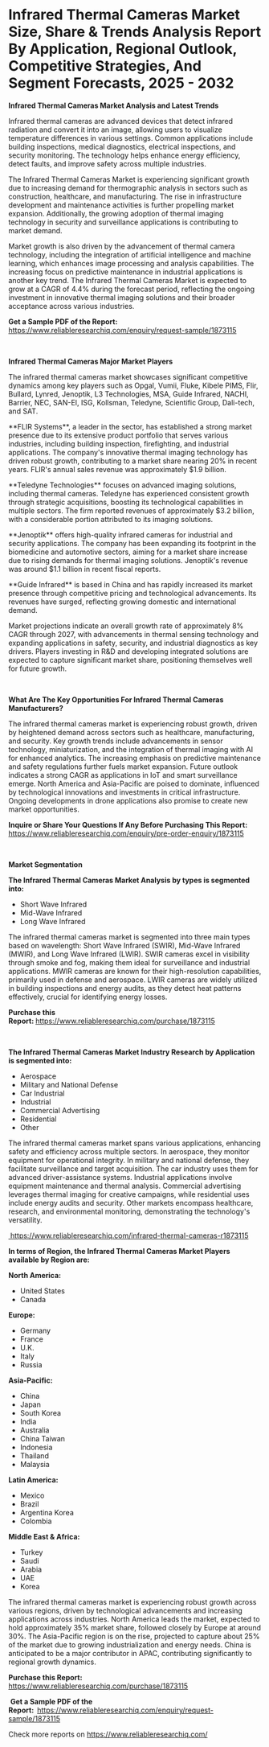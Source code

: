 <p><h1>Infrared Thermal Cameras Market Size, Share & Trends Analysis Report By Application, Regional Outlook, Competitive Strategies, And Segment Forecasts, 2025 - 2032</h1></p><p><strong>Infrared Thermal Cameras Market Analysis and Latest Trends</strong></p>
<p><p>Infrared thermal cameras are advanced devices that detect infrared radiation and convert it into an image, allowing users to visualize temperature differences in various settings. Common applications include building inspections, medical diagnostics, electrical inspections, and security monitoring. The technology helps enhance energy efficiency, detect faults, and improve safety across multiple industries.</p><p>The Infrared Thermal Cameras Market is experiencing significant growth due to increasing demand for thermographic analysis in sectors such as construction, healthcare, and manufacturing. The rise in infrastructure development and maintenance activities is further propelling market expansion. Additionally, the growing adoption of thermal imaging technology in security and surveillance applications is contributing to market demand.</p><p>Market growth is also driven by the advancement of thermal camera technology, including the integration of artificial intelligence and machine learning, which enhances image processing and analysis capabilities. The increasing focus on predictive maintenance in industrial applications is another key trend. The Infrared Thermal Cameras Market is expected to grow at a CAGR of 4.4% during the forecast period, reflecting the ongoing investment in innovative thermal imaging solutions and their broader acceptance across various industries.</p></p>
<p><strong>Get a Sample PDF of the Report:&nbsp;</strong> <a href="https://www.reliableresearchiq.com/enquiry/request-sample/1873115?utm_campaign=3308&utm_medium=2&utm_source=Github&utm_content=ia&utm_term=08042025&utm_id=infrared-thermal-cameras">https://www.reliableresearchiq.com/enquiry/request-sample/1873115</a></p>
<p>&nbsp;</p>
<p><strong>Infrared Thermal Cameras Major Market Players</strong></p>
<p><p>The infrared thermal cameras market showcases significant competitive dynamics among key players such as Opgal, Vumii, Fluke, Kibele PIMS, Flir, Bullard, Lynred, Jenoptik, L3 Technologies, MSA, Guide Infrared, NACHI, Barrier, NEC, SAN-EI, ISG, Kollsman, Teledyne, Scientific Group, Dali-tech, and SAT. </p><p>**FLIR Systems**, a leader in the sector, has established a strong market presence due to its extensive product portfolio that serves various industries, including building inspection, firefighting, and industrial applications. The company's innovative thermal imaging technology has driven robust growth, contributing to a market share nearing 20% in recent years. FLIR's annual sales revenue was approximately $1.9 billion.</p><p>**Teledyne Technologies** focuses on advanced imaging solutions, including thermal cameras. Teledyne has experienced consistent growth through strategic acquisitions, boosting its technological capabilities in multiple sectors. The firm reported revenues of approximately $3.2 billion, with a considerable portion attributed to its imaging solutions.</p><p>**Jenoptik** offers high-quality infrared cameras for industrial and security applications. The company has been expanding its footprint in the biomedicine and automotive sectors, aiming for a market share increase due to rising demands for thermal imaging solutions. Jenoptik's revenue was around $1.1 billion in recent fiscal reports.</p><p>**Guide Infrared** is based in China and has rapidly increased its market presence through competitive pricing and technological advancements. Its revenues have surged, reflecting growing domestic and international demand.</p><p>Market projections indicate an overall growth rate of approximately 8% CAGR through 2027, with advancements in thermal sensing technology and expanding applications in safety, security, and industrial diagnostics as key drivers. Players investing in R&D and developing integrated solutions are expected to capture significant market share, positioning themselves well for future growth.</p></p>
<p>&nbsp;</p>
<p><strong>What Are The Key Opportunities For Infrared Thermal Cameras Manufacturers?</strong></p>
<p><p>The infrared thermal cameras market is experiencing robust growth, driven by heightened demand across sectors such as healthcare, manufacturing, and security. Key growth trends include advancements in sensor technology, miniaturization, and the integration of thermal imaging with AI for enhanced analytics. The increasing emphasis on predictive maintenance and safety regulations further fuels market expansion. Future outlook indicates a strong CAGR as applications in IoT and smart surveillance emerge. North America and Asia-Pacific are poised to dominate, influenced by technological innovations and investments in critical infrastructure. Ongoing developments in drone applications also promise to create new market opportunities.</p></p>
<p><strong>Inquire or Share Your Questions If Any Before Purchasing This Report:</strong> <a href="https://www.reliableresearchiq.com/enquiry/pre-order-enquiry/1873115?utm_campaign=3308&utm_medium=2&utm_source=Github&utm_content=ia&utm_term=08042025&utm_id=infrared-thermal-cameras">https://www.reliableresearchiq.com/enquiry/pre-order-enquiry/1873115</a></p>
<p>&nbsp;</p>
<p><strong>Market Segmentation</strong></p>
<p><strong>The Infrared Thermal Cameras Market Analysis by types is segmented into:</strong></p>
<p><ul><li>Short Wave Infrared</li><li>Mid-Wave Infrared</li><li>Long Wave Infrared</li></ul></p>
<p><p>The infrared thermal cameras market is segmented into three main types based on wavelength: Short Wave Infrared (SWIR), Mid-Wave Infrared (MWIR), and Long Wave Infrared (LWIR). SWIR cameras excel in visibility through smoke and fog, making them ideal for surveillance and industrial applications. MWIR cameras are known for their high-resolution capabilities, primarily used in defense and aerospace. LWIR cameras are widely utilized in building inspections and energy audits, as they detect heat patterns effectively, crucial for identifying energy losses.</p></p>
<p><strong>Purchase this Report:&nbsp;</strong><a href="https://www.reliableresearchiq.com/purchase/1873115?utm_campaign=3308&utm_medium=2&utm_source=Github&utm_content=ia&utm_term=08042025&utm_id=infrared-thermal-cameras">https://www.reliableresearchiq.com/purchase/1873115</a></p>
<p>&nbsp;</p>
<p><strong>The Infrared Thermal Cameras Market Industry Research by Application is segmented into:</strong></p>
<p><ul><li>Aerospace</li><li>Military and National Defense</li><li>Car Industrial</li><li>Industrial</li><li>Commercial Advertising</li><li>Residential</li><li>Other</li></ul></p>
<p><p>The infrared thermal cameras market spans various applications, enhancing safety and efficiency across multiple sectors. In aerospace, they monitor equipment for operational integrity. In military and national defense, they facilitate surveillance and target acquisition. The car industry uses them for advanced driver-assistance systems. Industrial applications involve equipment maintenance and thermal analysis. Commercial advertising leverages thermal imaging for creative campaigns, while residential uses include energy audits and security. Other markets encompass healthcare, research, and environmental monitoring, demonstrating the technology's versatility.</p></p>
<p><a href="https://www.reliableresearchiq.com/infrared-thermal-cameras-r1873115?utm_campaign=3308&utm_medium=2&utm_source=Github&utm_content=ia&utm_term=08042025&utm_id=infrared-thermal-cameras">&nbsp;https://www.reliableresearchiq.com/infrared-thermal-cameras-r1873115</a></p>
<p><strong>In terms of Region, the Infrared Thermal Cameras Market Players available by Region are:</strong></p>
<p>
    <p> <strong> North America: </strong>
        <ul>
            <li>United States</li>
            <li>Canada</li>
        </ul>
        </p> 
    <p> <strong> Europe: </strong>
        <ul>
            <li>Germany</li>
            <li>France</li>
            <li>U.K.</li>
            <li>Italy</li>
            <li>Russia</li>
        </ul>
        </p> 
    <p> <strong> Asia-Pacific: </strong>
        <ul>
            <li>China</li>
            <li>Japan</li>
            <li>South Korea</li>
            <li>India</li>
            <li>Australia</li>
            <li>China Taiwan</li>
            <li>Indonesia</li>
            <li>Thailand</li>
            <li>Malaysia</li>
        </ul>
        </p> 
    <p> <strong> Latin America: </strong>
        <ul>
            <li>Mexico</li>
            <li>Brazil</li>
            <li>Argentina Korea</li>
            <li>Colombia</li>
        </ul>
        </p> 
    <p> <strong> Middle East & Africa: </strong>
        <ul>
            <li>Turkey</li>
            <li>Saudi</li>
            <li>Arabia</li>
            <li>UAE</li>
            <li>Korea</li>
        </ul>
    </p>
    </p>
<p><p>The infrared thermal cameras market is experiencing robust growth across various regions, driven by technological advancements and increasing applications across industries. North America leads the market, expected to hold approximately 35% market share, followed closely by Europe at around 30%. The Asia-Pacific region is on the rise, projected to capture about 25% of the market due to growing industrialization and energy needs. China is anticipated to be a major contributor in APAC, contributing significantly to regional growth dynamics.</p></p>
<p><strong>Purchase this Report: </strong><a href="https://www.reliableresearchiq.com/purchase/1873115?utm_campaign=3308&utm_medium=2&utm_source=Github&utm_content=ia&utm_term=08042025&utm_id=infrared-thermal-cameras">https://www.reliableresearchiq.com/purchase/1873115</a></p>
<p>&nbsp;<strong>Get a Sample PDF of the Report:&nbsp;&nbsp;</strong><a href="https://www.reliableresearchiq.com/enquiry/request-sample/1873115?utm_campaign=3308&utm_medium=2&utm_source=Github&utm_content=ia&utm_term=08042025&utm_id=infrared-thermal-cameras">https://www.reliableresearchiq.com/enquiry/request-sample/1873115</a></p>
<p><strong></strong></p>
<p>Check more reports on <a href="https://www.reliableresearchiq.com/?utm_campaign=3308&utm_medium=2&utm_source=Github&utm_content=ia&utm_term=08042025&utm_id=infrared-thermal-cameras">https://www.reliableresearchiq.com/</a></p>